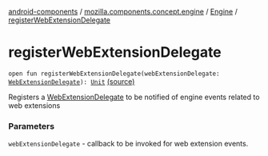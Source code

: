 [android-components](../../index.md) / [mozilla.components.concept.engine](../index.md) / [Engine](index.md) / [registerWebExtensionDelegate](./register-web-extension-delegate.md)

# registerWebExtensionDelegate

`open fun registerWebExtensionDelegate(webExtensionDelegate: `[`WebExtensionDelegate`](../../mozilla.components.concept.engine.webextension/-web-extension-delegate/index.md)`): `[`Unit`](https://kotlinlang.org/api/latest/jvm/stdlib/kotlin/-unit/index.html) [(source)](https://github.com/mozilla-mobile/android-components/blob/master/components/concept/engine/src/main/java/mozilla/components/concept/engine/Engine.kt#L177)

Registers a [WebExtensionDelegate](../../mozilla.components.concept.engine.webextension/-web-extension-delegate/index.md) to be notified of engine events
related to web extensions

### Parameters

`webExtensionDelegate` - callback to be invoked for web extension events.